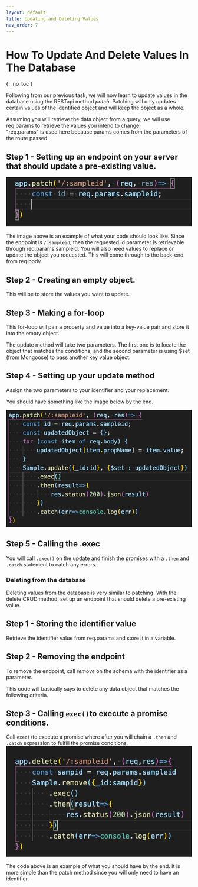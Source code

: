 ```yaml
---
layout: default
title: Updating and Deleting Values
nav_order: 7
---
```


# How To Update And Delete Values In The Database
{: .no_toc }

Following from our previous task, we will now learn to update values in the database using the RESTapi method _patch_. Patching will only updates certain values of the identified object and will keep the object as a whole.

Assuming you will retrieve the data object from a query, we will use req.params to retrieve the values you intend to change.  
"req.params" is used here because params comes from the parameters of the route passed.  

## Step 1 - Setting up an endpoint on your server that should update a pre-existing value. 

![reqparams](https://github.com/eswong610/user-guide-docs/blob/gh-pages/assets/images/reqparams2.png?raw=true)

The image above is an example of what your code should look like. Since the endpoint is `/:sampleid`, then the requested id parameter is retrievable through req.params.sampleid. You will also need values to replace or update the object you requested.
This will come through to the back-end from req.body. 

## Step 2 - Creating an empty object.

This will be to store the values you want to update.

## Step 3 - Making a for-loop 
This for-loop will pair a property and value into a key-value pair and store it into the empty object. 

The update method will take two parameters. The first one is to locate the object that matches the conditions, and the second parameter is using $set (from Mongoose) to pass another key value object.

## Step 4 - Setting up your update method 

Assign the two parameters to your identifier and your replacement. 

You should have something like the image below by the end.

![patchmethod](https://github.com/eswong610/user-guide-docs/blob/gh-pages/assets/images/patchsample.png?raw=true)

## Step 5 - Calling the .exec

You will call `.exec()` on the update and finish the promises with a `.then` and `.catch` statement to catch any errors. 

### Deleting from the database
Deleting values from the database is very similar to patching. With the delete CRUD method, set up an endpoint that should delete a pre-existing value. 

## Step 1 - Storing the identifier value
Retrieve the identifier value from req.params and store it in a variable.

## Step 2 - Removing the endpoint
To remove the endpoint, call _remove_ on the schema with the identifier as a parameter.

This code will basically says to delete any data object that matches the following criteria.

## Step 3 - Calling `exec()`to execute a promise conditions. 
Call `exec()`to execute a promise where after you will chain a `.then` and `.catch` expression to fulfill the promise conditions. 
![sampledel](https://github.com/eswong610/user-guide-docs/blob/gh-pages/assets/images/deletesample.png?raw=true)

The code above is an example of what you should have by the end. It is more simple than the patch method since you will only need to have an identifier.
